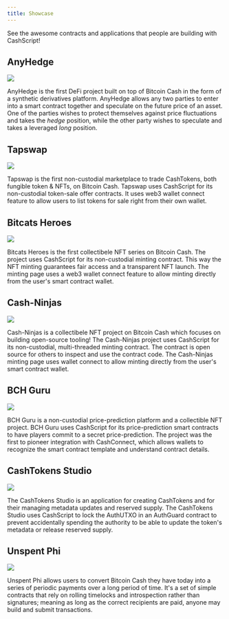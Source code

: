 ```yaml
---
title: Showcase
---
```


See the awesome contracts and applications that people are building with CashScript!

## AnyHedge

<div style={{textAlign: 'center', width: '50%', margin: 'auto', marginBottom: '20px'}}>
    <a href="https://anyhedge.com" target="_blank"><img src="/img/anyhedge.svg" /></a>
</div>

AnyHedge is the first DeFi project built on top of Bitcoin Cash in the form of a synthetic derivatives platform. AnyHedge allows any two parties to enter into a smart contract together and speculate on the future price of an asset. One of the parties wishes to protect themselves against price fluctuations and takes the *hedge* position, while the other party wishes to speculate and takes a leveraged *long* position.

## Tapswap

<div style={{textAlign: 'center', width: '40%', margin: 'auto', marginBottom: '20px'}}>
    <a href="https://tapswap.cash/" target="_blank"><img src="/img/tapswap.png" /></a>
</div>

Tapswap is the first non-custodial marketplace to trade CashTokens, both fungible token & NFTs, on Bitcoin Cash. Tapswap uses CashScript for its non-custodial token-sale offer contracts. It uses web3 wallet connect feature to allow users to list tokens for sale right from their own wallet.

## Bitcats Heroes

<div style={{textAlign: 'center', width: '35%', margin: 'auto', marginBottom: '20px'}}>
    <a href="https://bitcatsheroes.club/" target="_blank"><img src="/img/bitcats.png" /></a>
</div>

Bitcats Heroes is the first collectibele NFT series on Bitcoin Cash. The project uses CashScript for its non-custodial minting contract. This way the NFT minting guarantees fair access and a transparent NFT launch. The minting page uses a web3 wallet connect feature to allow minting directly from the user's smart contract wallet.

## Cash-Ninjas

<div style={{textAlign: 'center', width: '35%', margin: 'auto', marginBottom: '20px'}}>
    <a href="https://ninjas.cash/" target="_blank"><img style={{borderRadius: '100%'}} src="/img/cashninjas.jpg" /></a>
</div>

Cash-Ninjas is a collectibele NFT project on Bitcoin Cash which focuses on building open-source tooling! The Cash-Ninjas project uses CashScript for its non-custodial, multi-threaded minting contract. The contract is open source for others to inspect and use the contract code. The Cash-Ninjas minting page uses wallet connect to allow minting directly from the user's smart contract wallet.

## BCH Guru

<div style={{textAlign: 'center', width: '35%', margin: 'auto', marginBottom: '20px'}}>
    <a href="https://bch.guru/" target="_blank"><img style={{borderRadius: '100%'}} src="/img/bchguru.jpg" /></a>
</div>

BCH Guru is a non-custodial price-prediction platform and a collectible NFT project. BCH Guru uses CashScript for its price-prediction smart contracts to have players commit to a secret price-prediction. The project was the first to pioneer integration with CashConnect, which allows wallets to recognize the smart contract template and understand contract details.

## CashTokens Studio

<div style={{textAlign: 'center', width: '35%', margin: 'auto', marginBottom: '20px'}}>
    <a href="https://cashtokens.studio" target="_blank"><img style={{borderRadius: '100%'}} src="/img/cashtokens-studio.png" /></a>
</div>

The CashTokens Studio is an application for creating CashTokens and for their managing metadata updates and reserved supply. The CashTokens Studio uses CashScript to lock the AuthUTXO in an AuthGuard contract to prevent accidentally spending the authority to be able to update the token's metadata or release reserved supply.

## Unspent Phi

<div style={{textAlign: 'center', width: '50%', margin: 'auto', marginBottom: '20px'}}>
    <a href="https://unspent.app/" target="_blank"><img src="/img/unspent_phi.png" /></a>
</div>

Unspent Phi allows users to convert Bitcoin Cash they have today into a series of periodic payments over a long period of time.  It's a set of simple contracts that rely on rolling timelocks and introspection rather than signatures; meaning as long as the correct recipients are paid, anyone may build and submit transactions. 
